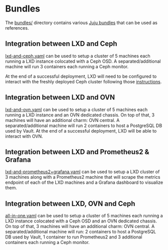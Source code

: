 # Bundles

The [bundles/](bundles/) directory contains various [Juju bundles](https://juju.is/docs/sdk/bundle-reference) that can be used as references.

## Integration between LXD and Ceph

[lxd-and-ceph.yaml](bundles/lxd-and-ceph.yaml) can be used to setup a cluster of 5 machines each running a LXD instance colocated with a Ceph OSD. A separated/additional machine will run 3 containers each running a Ceph monitor.

At the end of a successful deployment, LXD will need to be configured to interact with the freshly deployed Ceph cluster following those [instructions](../README.md#Storage).

## Integration between LXD and OVN

[lxd-and-ovn.yaml](bundles/lxd-and-ovn.yaml) can be used to setup a cluster of 5 machines each running a LXD instance and an OVN dedicated chassis. On top of that, 3 machines will have an additional charm: OVN central. A separated/additional machine will run 2 containers to host a PostgreSQL DB used by Vault. At the end of a successful deployment, LXD will be able to interact with OVN.

## Integration between LXD and Prometheus2 & Grafana

[lxd-and-prometheus2+grafana.yaml](bundles/lxd-and-prometheus2+grafana.yaml) can be used to setup a LXD cluster of 3 machines along with a Prometheus2 machine that will scrape the metrics endpoint of each of the LXD machines and a Grafana dashboard to visualize them.

## Integration between LXD, OVN and Ceph

[all-in-one.yaml](bundles/all-in-one.yaml) can be used to setup a cluster of 5 machines each running a LXD instance colocated with a Ceph OSD and an OVN dedicated chassis. On top of that, 3 machines will have an additional charm: OVN central. A separated/additional machine will run: 2 containers to host a PostgreSQL DB used by Vault, 1 container to run Prometheus2 and 3 additional containers each running a Ceph monitor.
